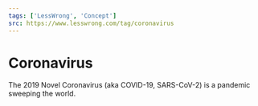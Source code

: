 ```yaml
---
tags: ['LessWrong', 'Concept']
src: https://www.lesswrong.com/tag/coronavirus
---
```


# Coronavirus
The 2019 Novel Coronavirus (aka COVID-19, SARS-CoV-2) is a pandemic sweeping the world.

